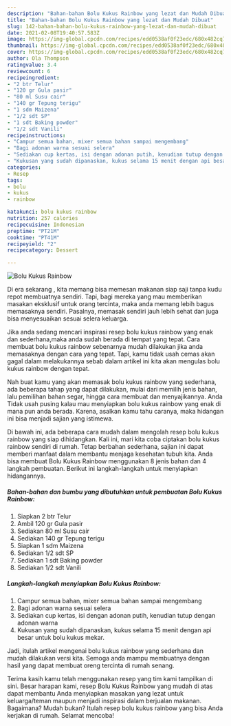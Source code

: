 ```yaml
---
description: "Bahan-bahan Bolu Kukus Rainbow yang lezat dan Mudah Dibuat"
title: "Bahan-bahan Bolu Kukus Rainbow yang lezat dan Mudah Dibuat"
slug: 142-bahan-bahan-bolu-kukus-rainbow-yang-lezat-dan-mudah-dibuat
date: 2021-02-08T19:40:57.583Z
image: https://img-global.cpcdn.com/recipes/edd0538af0f23edc/680x482cq70/bolu-kukus-rainbow-foto-resep-utama.jpg
thumbnail: https://img-global.cpcdn.com/recipes/edd0538af0f23edc/680x482cq70/bolu-kukus-rainbow-foto-resep-utama.jpg
cover: https://img-global.cpcdn.com/recipes/edd0538af0f23edc/680x482cq70/bolu-kukus-rainbow-foto-resep-utama.jpg
author: Ola Thompson
ratingvalue: 3.4
reviewcount: 6
recipeingredient:
- "2 btr Telur"
- "120 gr Gula pasir"
- "80 ml Susu cair"
- "140 gr Tepung terigu"
- "1 sdm Maizena"
- "1/2 sdt SP"
- "1 sdt Baking powder"
- "1/2 sdt Vanili"
recipeinstructions:
- "Campur semua bahan, mixer semua bahan sampai mengembang"
- "Bagi adonan warna sesuai selera"
- "Sediakan cup kertas, isi dengan adonan putih, kenudian tutup dengan adonan warna"
- "Kukusan yang sudah dipanaskan, kukus selama 15 menit dengan api besar untuk bolu kukus mekar."
categories:
- Resep
tags:
- bolu
- kukus
- rainbow

katakunci: bolu kukus rainbow 
nutrition: 257 calories
recipecuisine: Indonesian
preptime: "PT21M"
cooktime: "PT41M"
recipeyield: "2"
recipecategory: Dessert

---
```



![Bolu Kukus Rainbow](https://img-global.cpcdn.com/recipes/edd0538af0f23edc/680x482cq70/bolu-kukus-rainbow-foto-resep-utama.jpg)

Di era  sekarang , kita memang bisa memesan makanan siap saji tanpa kudu repot membuatnya sendiri. Tapi, bagi mereka yang mau memberikan masakan eksklusif untuk orang tercinta, maka anda memang lebih bagus memasaknya sendiri. Pasalnya, memasak sendiri jauh lebih sehat dan juga bisa menyesuaikan sesuai selera keluarga.

Jika anda sedang mencari inspirasi resep bolu kukus rainbow yang enak dan sederhana,maka anda sudah berada di tempat yang tepat. Cara membuat bolu kukus rainbow  sebenarnya mudah dilakukan jika anda memasaknya dengan cara yang tepat. Tapi, kamu tidak usah cemas akan gagal dalam melakukannya 
sebab dalam artikel ini kita akan mengulas bolu kukus rainbow dengan tepat.  



Nah buat kamu yang akan memasak bolu kukus rainbow yang sederhana, ada beberapa tahap yang dapat dilakukan, mulai dari memilih jenis bahan, lalu pemilihan bahan segar, hingga cara membuat dan menyajikannya. Anda Tidak usah pusing kalau mau menyiapkan bolu kukus rainbow yang enak di mana pun anda berada. Karena, asalkan kamu  tahu caranya, maka hidangan ini bisa menjadi sajian yang istimewa.

Di bawah ini, ada beberapa cara mudah dalam mengolah resep bolu kukus rainbow yang siap dihidangkan. Kali ini, mari kita coba ciptakan bolu kukus rainbow sendiri di rumah. Tetap berbahan sederhana, sajian ini dapat memberi manfaat dalam membantu menjaga kesehatan tubuh kita. Anda bisa membuat Bolu Kukus Rainbow menggunakan 8 jenis bahan dan 4 langkah pembuatan. Berikut ini langkah-langkah untuk menyiapkan hidangannya.

<!--inarticleads1-->

##### Bahan-bahan dan bumbu yang dibutuhkan untuk pembuatan Bolu Kukus Rainbow:

1. Siapkan 2 btr Telur
1. Ambil 120 gr Gula pasir
1. Sediakan 80 ml Susu cair
1. Sediakan 140 gr Tepung terigu
1. Siapkan 1 sdm Maizena
1. Sediakan 1/2 sdt SP
1. Sediakan 1 sdt Baking powder
1. Sediakan 1/2 sdt Vanili




<!--inarticleads2-->

##### Langkah-langkah menyiapkan Bolu Kukus Rainbow:

1. Campur semua bahan, mixer semua bahan sampai mengembang
1. Bagi adonan warna sesuai selera
1. Sediakan cup kertas, isi dengan adonan putih, kenudian tutup dengan adonan warna
1. Kukusan yang sudah dipanaskan, kukus selama 15 menit dengan api besar untuk bolu kukus mekar.




Jadi, itulah artikel mengenai  bolu kukus rainbow  yang sederhana dan mudah dilakukan versi kita. Semoga anda mampu membuatnya dengan hasil yang dapat membuat oreng tercinta di rumah senang. 

Terima kasih kamu telah menggunakan resep yang tim kami tampilkan di sini. Besar harapan kami, resep  Bolu Kukus Rainbow yang mudah di atas dapat membantu Anda menyiapkan masakan yang lezat untuk keluarga/teman maupun menjadi inspirasi dalam berjualan makanan. Bagaimana? Mudah bukan? Itulah resep bolu kukus rainbow yang bisa Anda kerjakan di rumah. Selamat mencoba!

